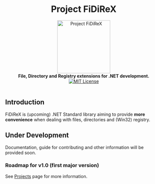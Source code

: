 <div align="center">
    <h1>Project FiDiReX</h1>
    <img src="https://avatars3.githubusercontent.com/u/56075458?s=170&v=4" width="170" alt="Project FiDiReX">
    <br>
    <strong>File, Directory and Registry extensions for .NET development.</strong>
    <br>
    <a href="https://github.com/FiDiReX/FiDiReX/blob/master/LICENSE"><img src="https://img.shields.io/badge/License-MIT-yellow.svg" alt="MIT License"></a>
</div>
<br>

## Introduction
FiDiReX is (upcoming) .NET Standard library aiming to provide **more convenience** when dealing with files, directories and (Win32) registry.

## Under Development
Documentation, guide for contributing and other information will be provided soon.

### Roadmap for v1.0 (first major version)
See [Projects](https://github.com/FiDiReX/FiDiReX/projects) page for more information.
